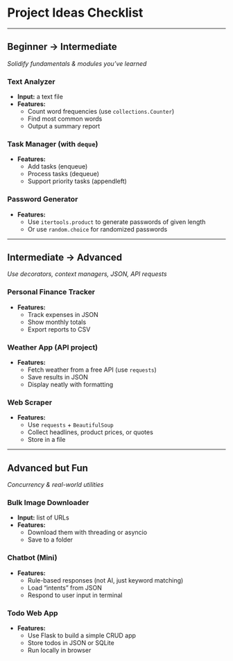 # Project Ideas Checklist

---

## Beginner → Intermediate
*Solidify fundamentals & modules you’ve learned*

### Text Analyzer
- **Input:** a text file
- **Features:**
  - Count word frequencies (use `collections.Counter`)
  - Find most common words
  - Output a summary report

### Task Manager (with `deque`)
- **Features:**
  - Add tasks (enqueue)
  - Process tasks (dequeue)
  - Support priority tasks (appendleft)

### Password Generator
- **Features:**
  - Use `itertools.product` to generate passwords of given length
  - Or use `random.choice` for randomized passwords

---

## Intermediate → Advanced
*Use decorators, context managers, JSON, API requests*

### Personal Finance Tracker
- **Features:**
  - Track expenses in JSON
  - Show monthly totals
  - Export reports to CSV

### Weather App (API project)
- **Features:**
  - Fetch weather from a free API (use `requests`)
  - Save results in JSON
  - Display neatly with formatting

### Web Scraper
- **Features:**
  - Use `requests` + `BeautifulSoup`
  - Collect headlines, product prices, or quotes
  - Store in a file

---

## Advanced but Fun
*Concurrency & real-world utilities*

### Bulk Image Downloader
- **Input:** list of URLs
- **Features:**
  - Download them with threading or asyncio
  - Save to a folder

### Chatbot (Mini)
- **Features:**
  - Rule-based responses (not AI, just keyword matching)
  - Load “intents” from JSON
  - Respond to user input in terminal

### Todo Web App
- **Features:**
  - Use Flask to build a simple CRUD app
  - Store todos in JSON or SQLite
  - Run locally in browser